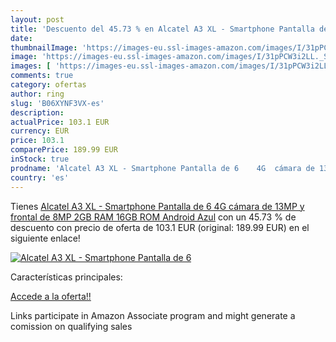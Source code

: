 ```yaml
---
layout: post
title: 'Descuento del 45.73 % en Alcatel A3 XL - Smartphone Pantalla de 6'
date: 
thumbnailImage: 'https://images-eu.ssl-images-amazon.com/images/I/31pPCW3i2LL._SL200_.jpg'
image: 'https://images-eu.ssl-images-amazon.com/images/I/31pPCW3i2LL._SL200_.jpg'
images: [ 'https://images-eu.ssl-images-amazon.com/images/I/31pPCW3i2LL._SL200_.jpg' ]
comments: true
category: ofertas
author: ring
slug: 'B06XYNF3VX-es'
description:
actualPrice: 103.1 EUR
currency: EUR
price: 103.1
comparePrice: 189.99 EUR
inStock: true
prodname: 'Alcatel A3 XL - Smartphone Pantalla de 6    4G  cámara de 13MP y frontal de 8MP  2GB RAM  16GB ROM  Android   Azul'
country: 'es'
---
```


Tienes [Alcatel A3 XL - Smartphone Pantalla de 6    4G  cámara de 13MP y frontal de 8MP  2GB RAM  16GB ROM  Android   Azul](https://www.amazon.es/dp/B06XYNF3VX/?tag=tolees-21) con un 45.73 % de descuento con precio de oferta de 103.1 EUR (original: 189.99 EUR) en el siguiente enlace!

[![Alcatel A3 XL - Smartphone Pantalla de 6](https://images-eu.ssl-images-amazon.com/images/I/31pPCW3i2LL._SL200_.jpg)](https://www.amazon.es/dp/B06XYNF3VX/?tag=tolees-21)

Características principales:


[Accede a la oferta!!](https://www.amazon.es/dp/B06XYNF3VX/?tag=tolees-21)

Links participate in Amazon Associate program and might generate a comission on qualifying sales


